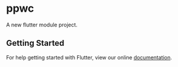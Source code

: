 # ppwc

A new flutter module project.

## Getting Started

For help getting started with Flutter, view our online
[documentation](https://flutter.io/).
